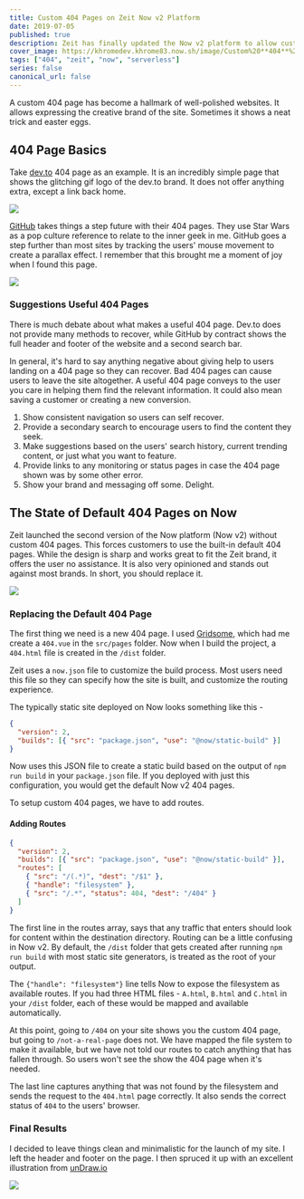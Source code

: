 ```yaml
---
title: Custom 404 Pages on Zeit Now v2 Platform
date: 2019-07-05
published: true
description: Zeit has finally updated the Now v2 platform to allow custom 404 pages. Find out what makes a good 404 page and how to set it up.
cover_image: https://khromedev.khrome83.now.sh/image/Custom%20**404**%20Pages%20on%20Zeit%20Now%20v2%20Platform.png?theme=dark-mode&md=1&pattern=hexagons&screen=cover-image&undraw=page-not-found
tags: ["404", "zeit", "now", "serverless"]
series: false
canonical_url: false
---
```


A custom 404 page has become a hallmark of well-polished websites. It allows expressing the creative brand of the site. Sometimes it shows a neat trick and easter eggs.

## 404 Page Basics

Take [dev.to](https://dev.to/404) 404 page as an example. It is an incredibly simple page that shows the glitching gif logo of the dev.to brand. It does not offer anything extra, except a link back home.

![](https://thepracticaldev.s3.amazonaws.com/i/je4wl8m2fjnby161ql40.gif)

[GitHub](https://github.com/404) takes things a step future with their 404 pages. They use Star Wars as a pop culture reference to relate to the inner geek in me. GitHub goes a step further than most sites by tracking the users' mouse movement to create a parallax effect. I remember that this brought me a moment of joy when I found this page.

![](https://thepracticaldev.s3.amazonaws.com/i/1ezcflm2iq8vt6j9379i.gif)

### Suggestions Useful 404 Pages

There is much debate about what makes a useful 404 page. Dev.to does not provide many methods to recover, while GitHub by contract shows the full header and footer of the website and a second search bar.

In general, it's hard to say anything negative about giving help to users landing on a 404 page so they can recover. Bad 404 pages can cause users to leave the site altogether. A useful 404 page conveys to the user you care in helping them find the relevant information. It could also mean saving a customer or creating a new conversion.

1. Show consistent navigation so users can self recover.
2. Provide a secondary search to encourage users to find the content they seek.
3. Make suggestions based on the users' search history, current trending content, or just what you want to feature.
4. Provide links to any monitoring or status pages in case the 404 page shown was by some other error.
5. Show your brand and messaging off some. Delight.

## The State of Default 404 Pages on Now

Zeit launched the second version of the Now platform (Now v2) without custom 404 pages. This forces customers to use the built-in default 404 pages. While the design is sharp and works great to fit the Zeit brand, it offers the user no assistance. It is also very opinioned and stands out against most brands. In short, you should replace it.

![](https://thepracticaldev.s3.amazonaws.com/i/2zhap1qbv653berropu8.png)

### Replacing the Default 404 Page

The first thing we need is a new 404 page. I used [Gridsome](https://gridsome.org/docs/pages/#add-a-404-page), which had me create a `404.vue` in the `src/pages` folder. Now when I build the project, a `404.html` file is created in the `/dist` folder.

Zeit uses a `now.json` file to customize the build process. Most users need this file so they can specify how the site is built, and customize the routing experience.

The typically static site deployed on Now looks something like this -

```json
{
  "version": 2,
  "builds": [{ "src": "package.json", "use": "@now/static-build" }]
}
```

Now uses this JSON file to create a static build based on the output of `npm run build` in your `package.json` file. If you deployed with just this configuration, you would get the default Now v2 404 pages.

To setup custom 404 pages, we have to add routes.

#### Adding Routes

```json
{
  "version": 2,
  "builds": [{ "src": "package.json", "use": "@now/static-build" }],
  "routes": [
    { "src": "/(.*)", "dest": "/$1" },
    { "handle": "filesystem" },
    { "src": "/.*", "status": 404, "dest": "/404" }
  ]
}
```

The first line in the routes array, says that any traffic that enters should look for content within the destination directory. Routing can be a little confusing in Now v2. By default, the `/dist` folder that gets created after running `npm run build` with most static site generators, is treated as the root of your output.

The `{"handle": "filesystem"}` line tells Now to expose the filesystem as available routes. If you had three HTML files - `A.html`, `B.html` and `C.html` in your `/dist` folder, each of these would be mapped and available automatically.

At this point, going to `/404` on your site shows you the custom 404 page, but going to `/not-a-real-page` does not. We have mapped the file system to make it available, but we have not told our routes to catch anything that has fallen through. So users won't see the show the 404 page when it's needed.

The last line captures anything that was not found by the filesystem and sends the request to the `404.html` page correctly. It also sends the correct status of `404` to the users' browser.

### Final Results

I decided to leave things clean and minimalistic for the launch of my site. I left the header and footer on the page. I then spruced it up with an excellent illustration from [unDraw.io](https://undraw.co)

![](https://thepracticaldev.s3.amazonaws.com/i/s54med88bamlj2bevq4r.png)
